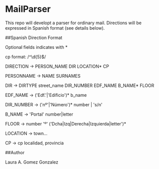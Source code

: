 MailParser
==========

This repo will developt a parser for ordinary mail.
Directions will be expressed in Spanish format (see details below).

##Spanish Direction Format

Optional fields indicates with *

cp format: /^\d{5}$/

DIRECTION -> PERSON_NAME DIR LOCATION* CP

PERSONNAME -> NAME SURNAMES

DIR -> DIRTYPE street_name DIR_NUMBER EDF_NAME B_NAME* FLOOR


EDF_NAME -> ('Edf.'|'Edificio')* b_name

DIR_NUMBER -> ('nº'|'Número')* number | 's/n'

B_NAME -> 'Portal' number|letter

FLOOR -> number 'º' ('Dcha|Izq|Derecha|Izquierda|letter')*


LOCATION -> town...

CP -> cp localidad, provincia


##Author

Laura A. Gomez Gonzalez
